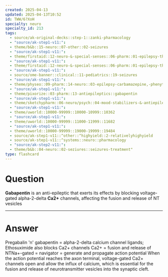 ```yaml
---
created: 2025-04-13
updated: 2025-04-13T10:52
id: TWW/6?XoH
specialty: neuro
specialty_id: 213
tags:
  - source/ak-original-decks::step-1::zanki-pharmacology
  - "source/ak-step1-v11:": 
  - theme/b&b::15-neuro::07-other::02-seizures
  - "source/ak-step1-v11:": 
  - theme/firstaid::12-neuro-&-special-senses::06-pharm::01-epilepsy-therapy
  - "source/ak-step1-v11:": 
  - theme/firstaid::12-neuro-&-special-senses::06-pharm::01-epilepsy-therapy::gabapentin
  - "source/ak-step1-v11:": 
  - source/ome-banner::clinical::11-pediatrics::19-seizures
  - "source/ak-step1-v11:": 
  - theme/physeo::09-pharm::14-neuro::03-epilepsy-carbamazepine,-phenytoin,-gabapentin,-tiagabine
  - "source/ak-step1-v11:": 
  - theme/pixorize::03-pharm::13-antiepileptics::gabapentin
  - "source/ak-step1-v11:": 
  - theme/sketchypharm::06-neuro/psych::04-mood-stabilizers-&-antiepileptic-drugs::05-carbamazepine,-phenytoin,-gabapentin,-tiagabine,-vigabatrin
  - "source/ak-step1-v11:": 
  - theme/uworld::10000-99999::10000-10999::10362
  - "source/ak-step1-v11:": 
  - theme/uworld::10000-99999::11000-11999::11682
  - "source/ak-step1-v11:": 
  - theme/uworld::10000-99999::19000-19999::19484
  - source/ak-step1-v11::^other::^highyield::2-relativelyhighyield
  - source/ak-step1-v11::^systems::neuro::pharmacology
  - "source/ak-step2-v11:": 
  - theme/b&b::04-neuro::02-seziures::seizures-treatment"
type: flashcard
---
```


# Question
**Gabapentin** is an anti-epileptic that exerts its effects by blocking voltage-gated alpha-2-delta **Ca2+** channels, affecting the fusion and release of NT vesicles

---

# Answer
Pregabalin 'n' gabapentin = alpha-2-delta calcium channel ligands; Ethosuximide also blocks Ca2+ channels      Ca2+ = fusion and release of NTNa+-gated = navigator = generate and propagate action potential   When the action potential reaches the axon terminal, voltage-gated Ca2+ channels open and allow the influx of calcium, which is essential for the fusion and release of neurotransmitter vesicles into the synaptic cleft.
